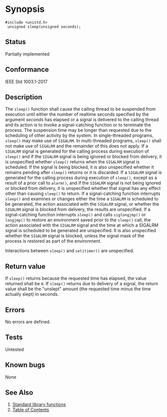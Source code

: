 # Synopsis 
`#include <unistd.h>`</br>
` unsigned sleep(unsigned seconds);`</br>

## Status
Partially implemented
## Conformance
IEEE Std 1003.1-2017
## Description


The `sleep()` function shall cause the calling thread to be suspended from execution until either the number of realtime
seconds specified by the argument _seconds_ has elapsed or a signal is delivered to the calling thread and its action is to
invoke a signal-catching function or to terminate the process. The suspension time may be longer than requested due to the
scheduling of other activity by the system.
In single-threaded programs, `sleep()` may make use of `SIGALRM`. In multi-threaded programs, `sleep()` shall not make
use of `SIGALRM` and the remainder of this  does not apply.
If a `SIGALRM` signal is generated for the calling process during execution of `sleep()` and if the `SIGALRM` signal is being
ignored or blocked from delivery, it is unspecified whether `sleep()` returns when the `SIGALRM` signal is scheduled. If the
signal is being blocked, it is also unspecified whether it remains pending after `sleep()` returns or it is discarded.
If a `SIGALRM` signal is generated for the calling process during execution of `sleep()`, except as a result of a prior call
to `alarm()`, and if the `SIGALRM` signal is not being ignored or blocked from delivery,
it is unspecified whether that signal has any effect other than causing `sleep()` to return.
If a signal-catching function interrupts `sleep()` and examines or changes either the time a `SIGALRM` is scheduled to be
generated, the action associated with the `SIGALRM` signal, or whether the `SIGALRM` signal is blocked from delivery, the results are
unspecified.
If a signal-catching function interrupts `sleep()` and calls `siglongjmp()`
or `longjmp()` to restore an environment saved prior to the `sleep()` call, the
action associated with the `SIGALRM` signal and the time at which a SIGALRM signal is scheduled to be generated are unspecified. It
is also unspecified whether the `SIGALRM` signal is blocked, unless the signal mask of the process is restored as part of the
environment.

Interactions between `sleep()` and `setitimer()` are unspecified. 


## Return value


If `sleep()` returns because the requested time has elapsed, the value returned shall be `0`. If `sleep()` returns due
to delivery of a signal, the return value shall be the "unslept" amount (the requested time minus the time actually slept) in
seconds.


## Errors


No errors are defined.



## Tests

Untested

## Known bugs

None

## See Also 
1. [Standard library functions](../README.md)
2. [Table of Contents](../../../README.md)
